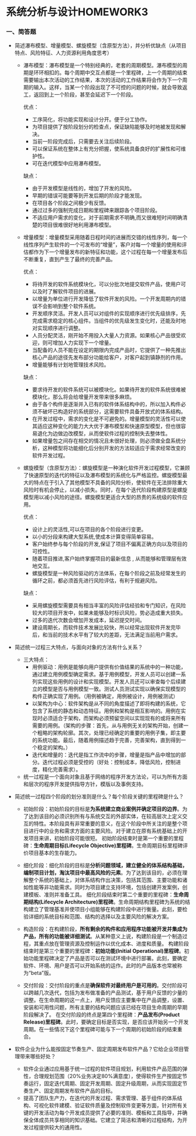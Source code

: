 # 系统分析与设计HOMEWORK3

### 一、简答题

- 简述瀑布模型、增量模型、螺旋模型（含原型方法），并分析优缺点（从项目特点、风险特征、人力资源利用角度思考）

  - 瀑布模型：瀑布模型是一个特别经典的，老套的周期模型。瀑布模型的周期是环环相扣的。每个周期中交互点都是一个里程碑，上一个周期的结束需要输出本次活动的工作结果，本次的活动的工作结果将会作为下一个周期的输入。这样，当某一个阶段出现了不可控的问题的时候，就会导致返工，返回到上一个阶段，甚至会延迟下一个阶段。

    优点：

    - 工序简化，将功能实现和设计分开。便于分工协作。
    - 为项目提供了按阶段划分的检查点，保证缺陷能够及时地被发现和解决。
    - 当前一阶段完成后，只需要去关注后续阶段。
    - 可以保证系统在整体上有充分把握，使系统具备良好的扩展性和可维护性。
    - 可在迭代模型中应用瀑布模型。

    缺点：

    - 由于开发模型是线性的，增加了开发的风险。
    - 早期的错误可能要等到开发后期的阶段才能发现。
    - 在项目各个阶段之间极少有反馈。
    - 通过过多的强制完成日期和里程碑来跟踪各个项目阶段。
    - 不适应用户需求的变化，对于前期需求不明确,而又很难短时间明确清楚的项目很难很好地利用瀑布模型。

  - 增量模型：增量模型采用随着日程时间的进展而交错的线性序列，每一个线性序列产生软件的一个可发布的“增量”，客户对每一个增量的使用和评估都作为下一个增量发布的新特征和功能，这个过程在每一个增量发布后不断重复，直到产生了最终的完善产品。

    优点：

    - 将待开发的软件系统模块化，可以分批次地提交软件产品，使用户可以及时了解软件项目的进展。
    - 以增量为单位进行开发降低了软件开发的风险。一个开发周期内的错误不会影响到整个软件系统。
    - 开发顺序灵活。开发人员可以对组件的实现顺序进行优先级排序，先完成需求稳定的核心组件。当组件的优先级发生变化时，还能及时地对实现顺序进行调整。
    - 人员分配灵活，刚开始不用投入大量人力资源。如果核心产品很受欢迎，则可增加人力实现下一个增量。
    - 当配备的人员不能在设定的期限内完成产品时，它提供了一种先推出核心产品的途径先发布部分功能给客户，对客户起到镇静剂的作用。
    - 增量能够有计划地管理技术风险。

    缺点：

    - 要求待开发的软件系统可以被模块化。如果待开发的软件系统很难被模块化，那么将会给增量开发带来很多麻烦。
    - 由于各个构件是逐渐并入已有的软件体系结构中的，所以加入构件必须不破坏已构造好的系统部分，这需要软件具备开放式的体系结构。
    - 在开发过程中，需求的变化是不可避免的。增量模型的灵活性可以使其适应这种变化的能力大大优于瀑布模型和快速原型模型，但也很容易退化为边做边改模型，从而使软件过程的控制失去整体性。
    - 如果增量包之间存在相交的情况且未很好处理，则必须做全盘系统分析，这种模型将功能细化后分别开发的方法较适应于需求经常改变的软件开发过程。

  - 螺旋模型（含原型方法）：螺旋模型是一种演化软件开发过程模型，它兼顾了快速原型的迭代的特征以及瀑布模型的系统化与严格监控。螺旋模型最大的特点在于引入了其他模型不具备的风险分析，使软件在无法排除重大风险时有机会停止，以减小损失。同时，在每个迭代阶段构建原型是螺旋模型用以减小风险的途径。螺旋模型更适合大型的昂贵的系统级的软件应用。

    优点：

    - 设计上的灵活性,可以在项目的各个阶段进行变更。
    - 以小的分段来构建大型系统,使成本计算变得简单容易。
    - 客户始终参与每个阶段的开发,保证了项目不偏离正确方向以及项目的可控性。
    - 随着项目推进,客户始终掌握项目的最新信息 , 从而能够和管理层有效地交互。
    - 螺旋模型是一种风险驱动的方法体系，在每个阶段之前及经常发生的循环之前，都必须首先进行风险评估，有利于规避风险。

    缺点：

    - 采用螺旋模型需要具有相当丰富的风险评估经验和专门知识，在风险较大的项目开发中，如果未能够及时标识风险，势必造成重大损失。
    - 过多的迭代次数会增加开发成本，延迟提交时间。
    - 建设周期长，而软件技术发展比较快，所以经常出现软件开发完毕后，和当前的技术水平有了较大的差距，无法满足当前用户需求。


- 简述统一过程三大特点，与面向对象的方法有什么关系？

  - 三大特点：
    - 用例驱动：用例是能够向用户提供有价值结果的系统中的一种功能，通过建立用例模型确定需求。基于用例模型，开发人员可以创建一系列实现这些用例的设计和实现模型。开发人员还可以审查每个后续建立的模型是否与用例模型一致。测试人员测试实现以确保实现模型的构件正确实现了用例。（用例被确定，用例被设计，用例被测试）
    - 以架构为中心：软件架构是从不同的角度描述了即将构建的系统，它包含了系统的静态和动态特征。用例和架构是相互影响的。用例在实现时必须适合于架构，而架构必须预留空间以实现现有的或将来所有需要的用例。（架构的步骤：首先，从与用例无关的架构开始，创建一个粗略的架构轮廓。其次，处理已经确定的重要的用例子集，即主要的系统功能。最后，随着用例描述趋于完善，完善架构，直到得到一个稳定的架构。）
    - 迭代和增量的：迭代是指工作流中的步骤，增量是指产品中增加的部分。迭代过程必须是受控的（好处：控制成本，降低风险，控制进度，精化完善需求）。
  - 统一过程是一个面向对象且基于网络的程序开发方法论，可以为所有方面和层次的程序开发提供指导方针，模版以及事例支持。

- 简述统一过程四个阶段的划分准则是什么？每个阶段关键的里程碑是什么？

  - 初始阶段：初始阶段的目标是**为系统建立商业案例并确定项目的边界**。为了达到该目的必须识别所有与系统交互的外部实体，在较高层次上定义交互的特性。本阶段具有非常重要的意义，在这个阶段中所关注的是整个项目进行中的业务和需求方面的主要风险。对于建立在原有系统基础上的开发项目来讲，初始阶段可能很短。 初始阶段结束时是第一个重要的里程碑：**生命周期目标(Lifecycle Objective)里程碑**。生命周期目标里程碑评价项目基本的生存能力。

  - 细化阶段：细化阶段的目标是**分析问题领域，建立健全的体系结构基础，编制项目计划，淘汰项目中最高风险的元素**。为了达到该目的，必须在理解整个系统的基础上，对体系结构作出决策，包括其范围、主要功能和诸如性能等非功能需求。同时为项目建立支持环境，包括创建开发案例，创建模板、准则并准备工具。 细化阶段结束时第二个重要的里程碑：**生命周期结构(Lifecycle Architecture)里程碑**。生命周期结构里程碑为系统的结构建立了管理基准并使项目小组能够在构建阶段中进行衡量。此刻，要检验详细的系统目标和范围、结构的选择以及主要风险的解决方案。

  - 构造阶段：在构建阶段，**所有剩余的构件和应用程序功能被开发并集成为产品，所有的功能被详细测试**。从某种意义上说，构建阶段是一个制造过程，其重点放在管理资源及控制运作以优化成本、进度和质量。 构建阶段结束时是第三个重要的里程碑：**初始功能(Initial Operational)里程碑**。初始功能里程碑决定了产品是否可以在测试环境中进行部署。此刻，要确定软件、环境、用户是否可以开始系统的运作。此时的产品版本也常被称为“beta”版。

  - 交付阶段：交付阶段的重点是**确保软件对最终用户是可用的**。交付阶段可以跨越几次迭代，包括为发布做准备的产品测试，基于用户反馈的少量的调整。在生命周期的这一点上，用户反馈应主要集中在产品调整，设置、安装和可用性问题，所有主要的结构问题应该已经在项目生命周期的早期阶段解决了。 在交付阶段的终点是第四个里程碑：**产品发布(Product Release)里程碑**。此时，要确定目标是否实现，是否应该开始另一个开发周期。在一些情况下这个里程碑可能与下一个周期的初始阶段的结束重合。

- 软件企业为什么能按固定节奏生产、固定周期发布软件产品？它给企业项目管理带来哪些好处？

  - 软件企业通过应用基于统一过程的软件项目规划，利用软件产品范围的弹性，合理规划范围（20%业务决定80%满意度），使得软件生产按固定节奏运行，固定迭代周期、固定开发周期、固定升级周期，从而实现固定节奏生产、固定周期发布软件产品的目标。
  - 提高了团队生产力，在迭代的开发过程、需求管理、基于组件的体系结构、可视化软件建模、验证软件质量及控制软件变更等方面，针对所有关键的开发活动为每个开发成员提供了必要的准则、模板和工具指导，并确保全体成员共享相同的知识基础。它建立了简洁和清晰的过程结构，为开发过程提供较大的通用性。